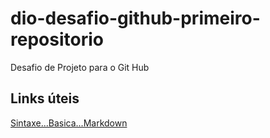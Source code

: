 # dio-desafio-github-primeiro-repositorio
Desafio de Projeto para o Git Hub

## Links úteis
[Sintaxe...Basica...Markdown](https://www.markdownguide.org/basic-sysntax/)
